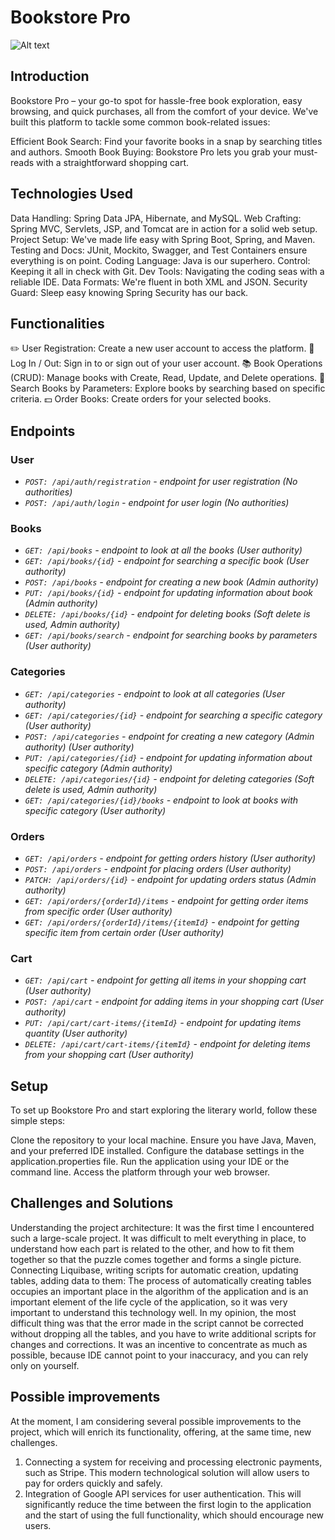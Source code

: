 # Bookstore Pro
![Alt text](https://www.google.com/url?sa=i&url=https%3A%2F%2Fwww.istockphoto.com%2Fphoto%2Fbooks-on-display-in-the-corner-of-a-second-hand-bookstore-gm1129874863-298635408&psig=AOvVaw0Tp8xTO4IOApfkjtIwjJhw&ust=1704989607760000&source=images&cd=vfe&ved=0CBIQjRxqFwoTCLiG8rCb04MDFQAAAAAdAAAAABAE)

## Introduction

Bookstore Pro – your go-to spot for hassle-free book exploration, easy browsing, 
and quick purchases, all from the comfort of your device. 
We've built this platform to tackle some common book-related issues:

Efficient Book Search: Find your favorite books in a snap by searching titles and authors.
Smooth Book Buying: Bookstore Pro lets you grab your must-reads with a straightforward shopping cart.

## Technologies Used

Data Handling: Spring Data JPA, Hibernate, and MySQL.
Web Crafting: Spring MVC, Servlets, JSP, and Tomcat are in action for a solid web setup.
Project Setup: We've made life easy with Spring Boot, Spring, and Maven.
Testing and Docs: JUnit, Mockito, Swagger, and Test Containers ensure everything is on point.
Coding Language: Java is our superhero.
Control: Keeping it all in check with Git.
Dev Tools: Navigating the coding seas with a reliable IDE.
Data Formats: We're fluent in both XML and JSON.
Security Guard: Sleep easy knowing Spring Security has our back.

## Functionalities
✏️ User Registration: Create a new user account to access the platform.
🔑 Log In / Out: Sign in to or sign out of your user account.
📚 Book Operations (CRUD): Manage books with Create, Read, Update, and Delete operations.
🔎 Search Books by Parameters: Explore books by searching based on specific criteria.
💵 Order Books: Create orders  for your selected books.


## Endpoints

### User

+ _`POST: /api/auth/registration` - endpoint for user registration (No authorities)_
+ _`POST: /api/auth/login` - endpoint for user login (No authorities)_

### Books

+ _`GET: /api/books` - endpoint to look at all the books (User authority)_
+ _`GET: /api/books/{id}` - endpoint for searching a specific book (User authority)_
+ _`POST: /api/books` - endpoint for creating a new book (Admin authority)_
+ _`PUT: /api/books/{id}` - endpoint for updating information about book (Admin authority)_
+ _`DELETE: /api/books/{id}` - endpoint for deleting books (Soft delete is used, Admin authority)_
+ _`GET: /api/books/search` - endpoint for searching books by parameters (User authority)_

### Categories

+ _`GET: /api/categories` - endpoint to look at all categories (User authority)_
+ _`GET: /api/categories/{id}` - endpoint for searching a specific category (User authority)_
+ _`POST: /api/categories` - endpoint for creating a new category (Admin authority) (User authority)_
+ _`PUT: /api/categories/{id}` - endpoint for updating information about specific category (Admin authority)_
+ _`DELETE: /api/categories/{id}` - endpoint for deleting categories (Soft delete is used, Admin authority)_
+ _`GET: /api/categories/{id}/books` - endpoint to look at books with specific category (User authority)_

### Orders

+ _`GET: /api/orders` - endpoint for getting orders history (User authority)_
+ _`POST: /api/orders` - endpoint for placing orders (User authority)_
+ _`PATCH: /api/orders/{id}` - endpoint for updating orders status (Admin authority)_
+ _`GET: /api/orders/{orderId}/items` - endpoint for getting order items from specific order (User authority)_
+ _`GET: /api/orders/{orderId}/items/{itemId}` - endpoint for getting specific item from certain order (User authority)_

### Cart

+ _`GET: /api/cart` - endpoint for getting all items in your shopping cart (User authority)_
+ _`POST: /api/cart` - endpoint for adding items in your shopping cart (User authority)_
+ _`PUT: /api/cart/cart-items/{itemId}` - endpoint for updating items quantity (User authority)_
+ _`DELETE: /api/cart/cart-items/{itemId}` - endpoint for deleting items from your shopping cart (User authority)_


## Setup

To set up Bookstore Pro and start exploring the literary world, follow these simple steps:

Clone the repository to your local machine.
Ensure you have Java, Maven, and your preferred IDE installed.
Configure the database settings in the application.properties file.
Run the application using your IDE or the command line.
Access the platform through your web browser.

## Challenges and Solutions
Understanding the project architecture:
It was the first time I encountered such a large-scale project. 
It was difficult to melt everything in place, to understand how each part is related to the other, 
and how to fit them together so that the puzzle comes together and forms a single picture.
Connecting Liquibase, writing scripts for automatic creation, updating tables, adding data to them:
The process of automatically creating tables occupies an important place in the algorithm of the application 
and is an important element of the life cycle of the application, 
so it was very important to understand this technology well. 
In my opinion, the most difficult thing was that the error made in the script 
cannot be corrected without dropping all the tables, and you have to write additional scripts for changes and corrections. 
It was an incentive to concentrate as much as possible, 
because IDE cannot point to your inaccuracy, and you can rely only on yourself.


## Possible improvements

At the moment, I am considering several possible improvements to the project, 
which will enrich its functionality, offering, at the same time, new challenges.
1. Connecting a system for receiving and processing electronic payments, such as Stripe. 
This modern technological solution will allow users to pay for orders quickly and safely.
2. Integration of Google API services for user authentication. 
This will significantly reduce the time between the first login to the application 
and the start of using the full functionality, which should encourage new users.



